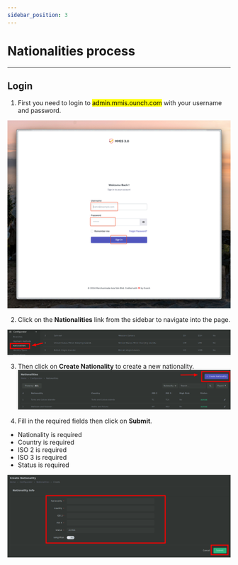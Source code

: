 ```yaml
---
sidebar_position: 3
---
```


# Nationalities process

---

## Login

1. First you need to login to <mark>admin.mmis.ounch.com</mark> with your username and password.

![login pic](../../static/img/instruction/login.png)

2. Click on the **Nationalities** link from the sidebar to navigate into the page. 

![navigate pic](../../static/img/configurator/nationality/nat-1.png)

3. Then click on **Create Nationality** to create a new nationality.
![navigate pic](../../static/img/configurator/nationality/nat-2.png)

4. Fill in the required fields then click on **Submit**.
- Nationality  is required
- Country  is required
- ISO 2 is required
- ISO 3  is required
- Status  is required

![details pic](../../static/img/configurator/nationality/nat-3.png)

